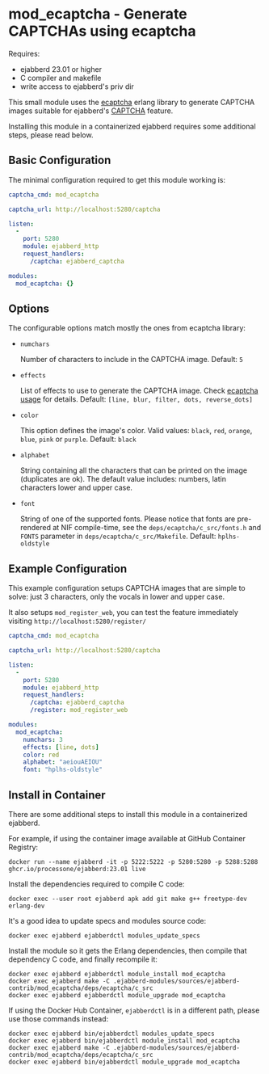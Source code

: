 mod_ecaptcha - Generate CAPTCHAs using ecaptcha
===============================================

Requires:
- ejabberd 23.01 or higher
- C compiler and makefile
- write access to ejabberd's priv dir


This small module uses the
[ecaptcha](https://github.com/seriyps/ecaptcha)
erlang library to generate CAPTCHA images suitable for ejabberd's
[CAPTCHA](https://docs.ejabberd.im/admin/configuration/basic/#captcha) feature.

Installing this module in a containerized ejabberd requires
some additional steps, please read below.


Basic Configuration
-------------------

The minimal configuration required to get this module working is:

```yaml
captcha_cmd: mod_ecaptcha

captcha_url: http://localhost:5280/captcha

listen:
  -
    port: 5280
    module: ejabberd_http
    request_handlers:
      /captcha: ejabberd_captcha

modules:
  mod_ecaptcha: {}
```


Options
-------

The configurable options match mostly the ones from ecaptcha library:

- `numchars`

  Number of characters to include in the CAPTCHA image.
  Default: `5`

- `effects`

  List of effects to use to generate the CAPTCHA image.
  Check [ecaptcha usage](https://github.com/seriyps/ecaptcha#usage)
  for details.
  Default: `[line, blur, filter, dots, reverse_dots]`

- `color`

  This option defines the image's color. Valid values:
  `black`, `red`, `orange`, `blue`, `pink` or `purple`.
  Default: `black`

- `alphabet`

  String containing all the characters that can be printed on the image
  (duplicates are ok).
  The default value includes: numbers, latin characters lower and upper case.

- `font`

  String of one of the supported fonts.
  Please notice that fonts are pre-rendered at NIF compile-time,
  see the `deps/ecaptcha/c_src/fonts.h` and `FONTS` parameter in `deps/ecaptcha/c_src/Makefile`.
  Default: `hplhs-oldstyle`


Example Configuration
---------------------

This example configuration setups CAPTCHA images that are simple to solve:
just 3 characters, only the vocals in lower and upper case.

It also setups `mod_register_web`, you can test the feature immediately
visiting `http://localhost:5280/register/`

```yaml
captcha_cmd: mod_ecaptcha

captcha_url: http://localhost:5280/captcha

listen:
  -
    port: 5280
    module: ejabberd_http
    request_handlers:
      /captcha: ejabberd_captcha
      /register: mod_register_web

modules:
  mod_ecaptcha:
    numchars: 3
    effects: [line, dots]
    color: red
    alphabet: "aeiouAEIOU"
    font: "hplhs-oldstyle"
```


Install in Container
--------------------

There are some additional steps to install this module in a containerized ejabberd.

For example, if using the container image available at GitHub Container Registry:
```
docker run --name ejabberd -it -p 5222:5222 -p 5280:5280 -p 5288:5288 ghcr.io/processone/ejabberd:23.01 live
```

Install the dependencies required to compile C code:
```
docker exec --user root ejabberd apk add git make g++ freetype-dev erlang-dev
```

It's a good idea to update specs and modules source code:
```
docker exec ejabberd ejabberdctl modules_update_specs
```

Install the module so it gets the Erlang dependencies,
then compile that dependency C code, and finally recompile it:
```
docker exec ejabberd ejabberdctl module_install mod_ecaptcha
docker exec ejabberd make -C .ejabberd-modules/sources/ejabberd-contrib/mod_ecaptcha/deps/ecaptcha/c_src
docker exec ejabberd ejabberdctl module_upgrade mod_ecaptcha
```

If using the Docker Hub Container, `ejabberdctl` is in a different path,
please use those commands instead:
```
docker exec ejabberd bin/ejabberdctl modules_update_specs
docker exec ejabberd bin/ejabberdctl module_install mod_ecaptcha
docker exec ejabberd make -C .ejabberd-modules/sources/ejabberd-contrib/mod_ecaptcha/deps/ecaptcha/c_src
docker exec ejabberd bin/ejabberdctl module_upgrade mod_ecaptcha
```
